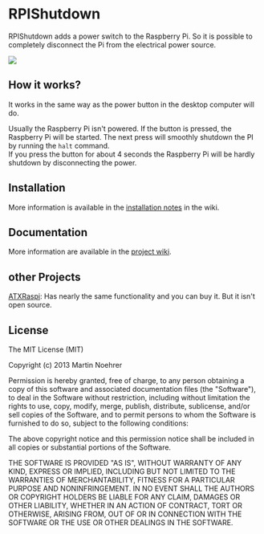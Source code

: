 RPIShutdown
===========

RPIShutdown adds a power switch to the Raspberry Pi. So it is possible to completely 
disconnect the Pi from the electrical power source.

![](http://matrixx567.github.io/RPIShutdown/images/RPIShutdown.JPG)

How it works?
-------------
It works in the same way as the power button in the desktop computer will do.

Usually the Raspberry Pi isn't powered. If the button is pressed, the Raspberry Pi will be started.
The next press will smoothly shutdown the PI by running the `halt` command.  
If you press the button for about 4 seconds the Raspberry Pi will be hardly shutdown by 
disconnecting the power.


Installation
-------------
More information is available in the [installation notes](http://matrixx567.github.io/RPIShutdown/index.html#!content/installation-notes.md) in the wiki.


Documentation
--------------
More information are available in the [project wiki](http://matrixx567.github.io/RPIShutdown).


other Projects
--------------

[ATXRaspi](http://lowpowerlab.com/atxraspi/): Has nearly the same functionality and you can buy it. 
But it isn't open source.

License
--------------
The MIT License (MIT)

Copyright (c) 2013 Martin Noehrer

Permission is hereby granted, free of charge, to any person obtaining a copy of
this software and associated documentation files (the "Software"), to deal in
the Software without restriction, including without limitation the rights to
use, copy, modify, merge, publish, distribute, sublicense, and/or sell copies of
the Software, and to permit persons to whom the Software is furnished to do so,
subject to the following conditions:

The above copyright notice and this permission notice shall be included in all
copies or substantial portions of the Software.

THE SOFTWARE IS PROVIDED "AS IS", WITHOUT WARRANTY OF ANY KIND, EXPRESS OR
IMPLIED, INCLUDING BUT NOT LIMITED TO THE WARRANTIES OF MERCHANTABILITY, FITNESS
FOR A PARTICULAR PURPOSE AND NONINFRINGEMENT. IN NO EVENT SHALL THE AUTHORS OR
COPYRIGHT HOLDERS BE LIABLE FOR ANY CLAIM, DAMAGES OR OTHER LIABILITY, WHETHER
IN AN ACTION OF CONTRACT, TORT OR OTHERWISE, ARISING FROM, OUT OF OR IN
CONNECTION WITH THE SOFTWARE OR THE USE OR OTHER DEALINGS IN THE SOFTWARE.
